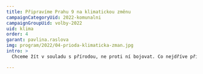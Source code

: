 ```yaml
---
title: Připravíme Prahu 9 na klimatickou změnu
campaignCategoryUid: 2022-komunalni
campaignGroupUid: volby-2022
uid: klima
order: 4
garant: pavlina.raslova
img: program/2022/04-prioda-klimaticka-zman.jpg
intro: >
  Chceme žít v souladu s přírodou, ne proti ní bojovat. Co nejdříve přijmeme prověřená opatření, která výrazně pomohou proti přehřívání města, znečišťování ovzduší, světelnému smogu i nočnímu hluku. Z parku Přátelství a zeleného pásu podél Rokytky uděláme výstavní oázy města, které budou lákadlem nejen pro místní. Zatraktivníme vodní plochu Hořejšího rybníka. Místo kácení zasadíme napříč devítkou nové stromy, instalujeme funkční vodní prvky, a vytvoříme příjemné mikroklima i v létě. Ochráníme přirozenou flóru a faunu, podpoříme environmentální vzdělávání.

---
```



